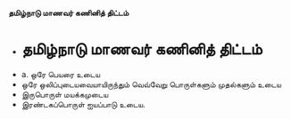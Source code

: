 **தமிழ்நாடு மாணவர் கணினித் திட்டம்**
- # தமிழ்நாடு மாணவர் கணினித் திட்டம்
- a. ஒரே பெயரை உடைய
- ஒரே ஒலிப்புடையவையாயிருந்தும் வெவ்வேறு பொருள்களும் முதல்களும் உடைய
- இருபொருள் மயக்கமுடைய
- இரண்டகப்பொருள் ஐயப்பாடு உடைய.

